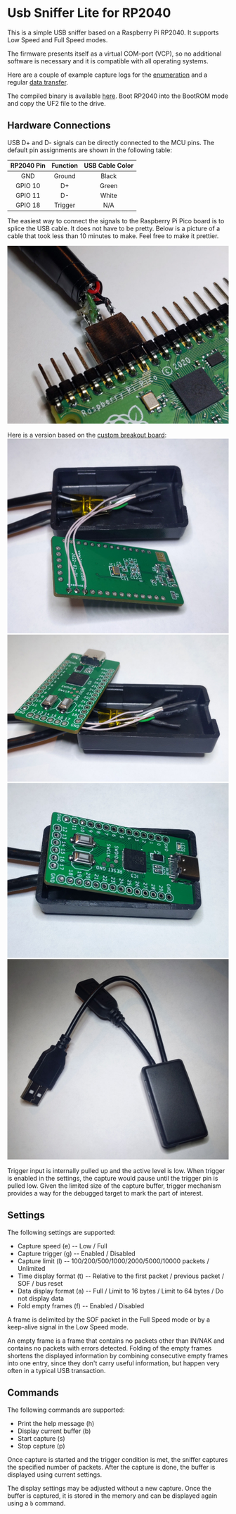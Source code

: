 # Usb Sniffer Lite for RP2040

This is a simple USB sniffer based on a Raspberry Pi RP2040. It supports Low Speed and
Full Speed modes.

The firmware presents itself as a virtual COM-port (VCP), so no additional software
is necessary and it is compatible with all operating systems.

Here are a couple of example capture logs for the [enumeration](doc/usb_fs_enumeration.txt)
and a regular [data transfer](doc/usb_fs_data.txt).

The compiled binary is available [here](bin/UsbSnifferLite.uf2). Boot RP2040 into
the BootROM mode and copy the UF2 file to the drive.

## Hardware Connections

USB D+ and D- signals can be directly connected to the MCU pins. The default
pin assignments are shown in the following table:

| RP2040 Pin | Function | USB Cable Color |
|:-------:|:-------:|:-----:|
| GND     | Ground  | Black |
| GPIO 10 | D+      | Green |
| GPIO 11 | D-      | White |
| GPIO 18 | Trigger | N/A   |

The easiest way to connect the signals to the Raspberry Pi Pico board is to splice
the USB cable. It does not have to be pretty. Below is a picture of a cable that
took less than 10 minutes to make. Feel free to make it prettier.

![USB Cable](doc/cable.jpg)

Here is a version based on the [custom breakout board](https://github.com/ataradov/breakout-boards/tree/master/rp2040):
![1](doc/usb_sniffer_1.jpg) ![2](doc/usb_sniffer_2.jpg) ![3](doc/usb_sniffer_3.jpg) ![4](doc/usb_sniffer_4.jpg)

Trigger input is internally pulled up and the active level is low. When trigger is
enabled in the settings, the capture would pause until the trigger pin is pulled low.
Given the limited size of the capture buffer, trigger mechanism provides a way for
the debugged target to mark the part of interest.

## Settings

The following settings are supported:

* Capture speed (e) -- Low / Full
* Capture trigger (g) -- Enabled / Disabled
* Capture limit (l) -- 100/200/500/1000/2000/5000/10000 packets / Unlimited
* Time display format (t) -- Relative to the first packet / previous packet / SOF / bus reset
* Data display format (a) -- Full / Limit to 16 bytes / Limit to 64 bytes / Do not display data
* Fold empty frames (f) -- Enabled / Disabled

A frame is delimited by the SOF packet in the Full Speed mode or by a keep-alive signal in
the Low Speed mode.

An empty frame is a frame that contains no packets other than IN/NAK and contains no packets
with errors detected. Folding of the empty frames shortens the displayed information by
combining consecutive empty frames into one entry, since they don't carry useful information,
but happen very often in a typical USB transaction.

## Commands

The following commands are supported:

* Print the help message (h)
* Display current buffer (b)
* Start capture (s)
* Stop capture (p)

Once capture is started and the trigger condition is met, the sniffer captures the specified
number of packets. After the capture is done, the buffer is displayed using current settings.

The display settings may be adjusted without a new capture. Once the buffer is captured,
it is stored in the memory and can be displayed again using a `b` command.
